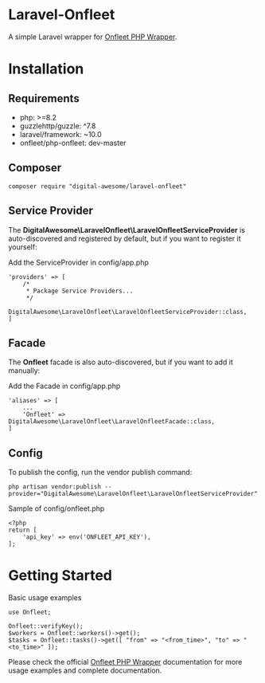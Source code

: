 # Laravel-Onfleet
A simple Laravel wrapper for <a href="https://github.com/onfleet/php-onfleet">Onfleet PHP Wrapper</a>.

# Installation

## Requirements
 *  php: >=8.2
 *  guzzlehttp/guzzle: ^7.8
 *  laravel/framework: ~10.0
 *  onfleet/php-onfleet: dev-master

## Composer
```
composer require "digital-awesome/laravel-onfleet"
```

## Service Provider
The **DigitalAwesome\LaravelOnfleet\LaravelOnfleetServiceProvider** is auto-discovered and registered by default, but if you want to register it yourself:

Add the ServiceProvider in config/app.php

```
'providers' => [
    /*
     * Package Service Providers...
     */
    DigitalAwesome\LaravelOnfleet\LaravelOnfleetServiceProvider::class,
]
```

## Facade
The **Onfleet** facade is also auto-discovered, but if you want to add it manually:

Add the Facade in config/app.php

```
'aliases' => [
    ...
    'Onfleet' => DigitalAwesome\LaravelOnfleet\LaravelOnfleetFacade::class,
]
```
## Config
To publish the config, run the vendor publish command:

```
php artisan vendor:publish --provider="DigitalAwesome\LaravelOnfleet\LaravelOnfleetServiceProvider"
```

Sample of config/onfleet.php
```
<?php
return [
    'api_key' => env('ONFLEET_API_KEY'),
];
```

# Getting Started

Basic usage examples
```
use Onfleet;

Onfleet::verifyKey();
$workers = Onfleet::workers()->get();
$tasks = Onfleet::tasks()->get([ "from" => "<from_time>", "to" => "<to_time>" ]);
```

Please check the official <a href="https://github.com/onfleet/php-onfleet">Onfleet PHP Wrapper</a> documentation for more usage examples and complete documentation.